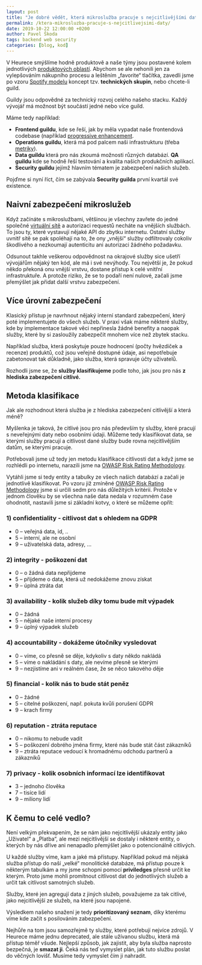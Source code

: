 ```yaml
---
layout: post
title: "Je dobré vědět, která mikroslužba pracuje s nejcitlivějšími daty"
permalink: /ktera-mikrosluzba-pracuje-s-nejcitlivejsimi-daty/
date: 2019-10-22 12:00:00 +0200
author: Pavel Škoda
tags: backend web security
categories: [blog, kod]
---
```


V Heurece smýšlíme hodně produktově a naše týmy jsou postavené kolem jednotlivých [produktových oblastí](/jak-jsme-si-rozdelili-produktove-oblasti-do-tymu/). Abychom se ale nehonili jen za vylepšováním nákupního procesu a leštěním „favorite“ tlačítka, zavedli jsme po vzoru [Spotify modelu](/inspirovali-jsme-se-u-spotify/) koncept tzv. **technických skupin**, nebo chcete-li guild.

Guildy jsou odpovědné za technický rozvoj celého našeho stacku.‌ Každý vývojář má možnost být součástí jedné nebo více guild.

Máme tedy například:
* **Frontend guildu**, kde se řeší, jak by měla vypadat naše frontendová codebase (například [progressive enhancement](/princip-postupneho-vylepseni/).
* **Operations guildu**, která má pod palcem naši infrastrukturu (třeba [metriky](/metriky-metriky-metriky/)).
* **Data guildu** která pro nás zkoumá možnosti různých databází. **QA guildu** kde se hodně řeší testování a kvalita našich produkčních aplikací.
* **Security guildu** jejímž hlavním tématem je zabezpečení našich služeb.

Pojďme si nyní říct, čím se zabývala **Security guilda** první kvartál své existence.
​
## Naivní zabezpečení mikroslužeb

Když začínáte s mikroslužbami, většinou je všechny zavřete do jedné společné [virtuální sítě](https://cs.wikipedia.org/wiki/VLAN) a&nbsp;autorizaci requestů necháte na vnějších službách.‌ To jsou ty, které vystavují nějaké API‌ do zbytku internetu. Ostatní služby uvnitř sítě se pak spoléhají na to, že ony „vnější“ služby odfiltrovaly cokoliv škodlivého a nezkoumají autenticitu ani autorizaci žádného požadavku.

Odsunout takhle veškerou odpovědnost na okrajové služby sice ušetří vývojářům nějaký ten kód, ale má i své nevýhody. Tou největší je, že pokud někdo překoná onu vnější vrstvu, dostane přístup k celé vnitřní infrastruktuře. A protože riziko, že se to podaří není nulové, začali jsme přemýšlet jak přidat další vrstvu zabezpečení.
​
## Více úrovní zabezpečení

Klasický přístup je navrhnout nějaký interní standard zabezpečení, který poté implementujete do všech služeb.‌ V praxi však máme některé služby, kde by implementace takové věci nepřinesla žádné benefity a naopak služby, které by si zasloužily zabezpečit mnohem více než zbytek stacku.

Například služba, která poskytuje pouze hodnocení (počty hvězdiček a recenze) produktů, což jsou veřejně dostupné údaje, asi nepotřebuje zabetonovat tak důkladně, jako služba, která spravuje účty uživatelů.

Rozhodli jsme se, že **služby klasifikujeme** podle toho, jak jsou pro nás **z hlediska zabezpečení citlivé.**
​
## Metoda klasifikace

Jak ale rozhodnout která služba je z hlediska zabezpečení citlivější a která méně?‌

Myšlenka je taková, že citlivé jsou pro nás především ty služby, které pracují s neveřejnými daty nebo osobními údaji.‌ Můžeme tedy klasifikovat data, se kterými služby pracují a citlivost dané služby bude rovna nejcitlivějším datům, se kterými pracuje.

Potřebovali jsme už tedy jen metodu klasifikace citlivosti dat a když jsme se rozhlédli po internetu, narazili jsme na [OWASP Risk Rating Methodology](https://www.owasp.org/index.php/OWASP_Risk_Rating_Methodology).

Vytáhli jsme si tedy entity a tabulky ze všech našich databází a začali je jednotlivě klasifikovat. Po vzoru již zmíněné [OWASP Risk Rating Methodology](https://www.owasp.org/index.php/OWASP_Risk_Rating_Methodology) jsme si určili sedm pro nás důležitých kritérií. Protože v jednom člověku by se všechna naše data nedala v rozumném čase ohodnotit, nastavili jsme si základní kotvy, o které se můžeme opřít:

### 1) confidentiality - citlivost dat s ohledem na GDPR
* 0 – veřejná data, id, ..
* 5 – interní, ale ne osobní
* 9 – uživatelská data, adresy, ...

### 2) integrity - poškození dat
* 0 – o žádná data nepřijdeme
* 5 – přijdeme o data, která už nedokážeme znovu získat
* 9 – úplná ztráta dat

### 3) availability - kolik služeb díky tomu bude mít výpadek
* 0 – žádná
* 5 – nějaké naše interní procesy
* 9 – úplný výpadek služeb

### 4) accountability - dokážeme útočníky vysledovat
* 0 – víme, co přesně se děje, kdykoliv s daty někdo nakládá
* 5 – víme o nakládání s daty, ale nevíme přesně se kterými
* 9 – nezjistíme ani v reálném čase, že se něco takového děje

### 5) financial - kolik nás to bude stát peněz
* 0 – žádné
* 5 – citelné poškození, např. pokuta kvůli porušení GDPR
* 9 – krach firmy

### 6) reputation - ztráta reputace
* 0 – nikomu to nebude vadit
* 5 – poškození dobrého jména firmy, které nás bude stát část zákazníků
* 9 – ztráta reputace vedoucí k hromadnému odchodu partnerů a zákazníků

### 7) privacy - kolik osobních informací lze identifikovat
* 3 – jednoho člověka
* 7 – tisíce lidí
* 9 – miliony lidí

## K čemu to celé vedlo?

Není velkým překvapením, že se nám jako nejcitlivější ukázaly entity jako „Uživatel“ a „Platba“, ale mezi nejcitlivější se dostaly i některé entity, o kterých by nás dříve ani nenapadlo přemýšlet jako o potencionálně citlivých.

U každé služby víme, kam a jaké má přístupy.‌ Například pokud má nějaká služba přístup do naší „velké“ monolitické databáze, má přístup pouze k některým tabulkám a my jsme schopni pomocí **priviledges** přesně určit ke kterým. Proto jsme mohli promítnout citlivost dat do jednotlivých služeb a určit tak citlivost samotných služeb.

Služby, které jen agregují data z jiných služeb, považujeme za tak citlivé, jako nejcitlivější ze služeb, na které jsou napojené.

Výsledkem našeho snažení je tedy **prioritizovaný seznam**, díky kterému víme kde začít s posilováním zabezpečení.

Nejhůře na tom jsou samozřejmě ty služby, které potřebují nejvíce zdrojů.
V Heurece máme jednu deprecated, ale stále užívanou službu, která má přístup téměř všude. Nejlepší způsob, jak zajistit, aby byla služba naprosto bezpečná, je **smazat ji**. Čeká nás teď vymyslet plán, jak tuto službu poslat do věčných lovišť. Musíme tedy vymyslet čím ji nahradit.